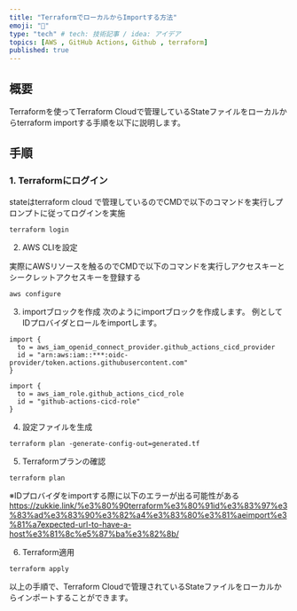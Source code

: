 ```yaml
---
title: "TerraformでローカルからImportする方法"
emoji: "🐁"
type: "tech" # tech: 技術記事 / idea: アイデア
topics: [AWS , GitHub Actions, Github , terraform]
published: true
---
```


## 概要

Terraformを使ってTerraform Cloudで管理しているStateファイルをローカルからterraform importする手順を以下に説明します。

## 手順

### 1. Terraformにログイン

stateはterraform cloud で管理しているのでCMDで以下のコマンドを実行しプロンプトに従ってログインを実施

```
terraform login
```

2. AWS CLIを設定

実際にAWSリソースを触るのでCMDで以下のコマンドを実行しアクセスキーとシークレットアクセスキーを登録する

```
aws configure
```

3. importブロックを作成
次のようにimportブロックを作成します。
例としてIDプロバイダとロールをimportします。

```
import {
  to = aws_iam_openid_connect_provider.github_actions_cicd_provider
  id = "arn:aws:iam::***:oidc-provider/token.actions.githubusercontent.com"
}

import {
  to = aws_iam_role.github_actions_cicd_role
  id = "github-actions-cicd-role"
}
```

4. 設定ファイルを生成

```
terraform plan -generate-config-out=generated.tf
```

5. Terraformプランの確認

```
terraform plan
```
※IDプロバイダをimportする際に以下のエラーが出る可能性がある
https://zukkie.link/%e3%80%90terraform%e3%80%91id%e3%83%97%e3%83%ad%e3%83%90%e3%82%a4%e3%83%80%e3%81%aeimport%e3%81%a7expected-url-to-have-a-host%e3%81%8c%e5%87%ba%e3%82%8b/

6. Terraform適用
```
terraform apply
```

以上の手順で、Terraform Cloudで管理されているStateファイルをローカルからインポートすることができます。
